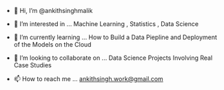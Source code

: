 - 👋 Hi, I’m @ankithsinghmalik

- 👀 I’m interested in ... Machine Learning , Statistics , Data Science 


- 🌱 I’m currently learning ... How to Build a Data Piepline and Deployment of the Models on the Cloud


- 💞️ I’m looking to collaborate on ... Data Science Projects Involving Real Case Studies 


- 📫 How to reach me ... ankithsingh.work@gmail.com 

<!---
ankithsinghmalik/ankithsinghmalik is a ✨ special ✨ repository because its `README.md` (this file) appears on your GitHub profile.
You can click the Preview link to take a look at your changes.
--->
